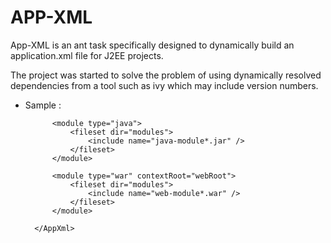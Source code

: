 APP-XML
======

App-XML is an ant task specifically designed to dynamically build an application.xml file for J2EE projects.

The project was started to solve the problem of using dynamically resolved dependencies from a tool such as ivy which may include version numbers. 


* Sample :

 	<target name="use" description="Use the Task to create Application.xml" depends="jar">
		<taskdef name="AppXml" classname="net.dev.jcd.ant.app.AppXml" classpath="${ant.project.name}.jar" />
		<AppXml appxml="application.xml" displayname="application-name" librarydirectory="libs" j2eeversion="6">
			<module type="ejb">
				<fileset dir="modules">
					<include name="module*.jar" />
				</fileset>
			</module>
			
			<module type="java">
				<fileset dir="modules">
					<include name="java-module*.jar" />
				</fileset>
			</module>

			<module type="war" contextRoot="webRoot">
				<fileset dir="modules">
					<include name="web-module*.war" />
				</fileset>
			</module>

		</AppXml>

	</target>